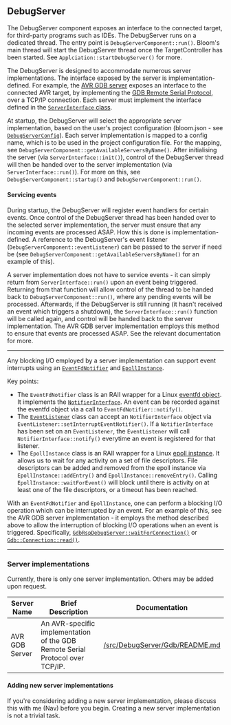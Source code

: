 ## DebugServer

The DebugServer component exposes an interface to the connected target, for third-party programs such as IDEs. The 
DebugServer runs on a dedicated thread. The entry point is `DebugServerComponent::run()`. Bloom's main thread will start 
the DebugServer thread once the TargetController has been started. See `Applciation::startDebugServer()` for more.

The DebugServer is designed to accommodate numerous server implementations. The interface exposed by the server is 
implementation-defined. For example, the [AVR GDB server](./Gdb/AvrGdb/AvrGdbRsp.hpp) exposes an interface to the 
connected AVR target, by implementing the 
[GDB Remote Serial Protocol](https://sourceware.org/gdb/onlinedocs/gdb/Remote-Protocol.html), over a TCP/IP connection.
Each server must implement the interface defined in the [`ServerInterface` class](./ServerInterface.hpp).

At startup, the DebugServer will select the appropriate server implementation, based on the user's project 
configuration (bloom.json - see [`DebugServerConfig`](../ProjectConfig.hpp)). Each server implementation is mapped to a 
config name, which is to be used in the project configuration file. For the mapping, see 
`DebugServerComponent::getAvailableServersByName()`. After initialising the server (via `ServerInterface::init()`), 
control of the DebugServer thread will then be handed over to the server implementation (via `ServerInterface::run()`). 
For more on this, see `DebugServerComponent::startup()` and `DebugServerComponent::run()`.

#### Servicing events

During startup, the DebugServer will register event handlers for certain events. Once control of the DebugServer thread
has been handed over to the selected server implementation, the server must ensure that any incoming events are 
processed ASAP. How this is done is implementation-defined. A reference to the DebugServer's event listener 
(`DebugServerComponent::eventListener`) can be passed to the server if need be (see 
`DebugServerComponent::getAvailableServersByName()` for an example of this).

A server implementation does not have to service events - it can simply return from `ServerInterface::run()` upon 
an event being triggered. Returning from that function will allow control of the thread to be handed back to 
`DebugServerComponent::run()`, where any pending events will be processed. Afterwards, if the DebugServer is still 
running (it hasn't received an event which triggers a shutdown), the `ServerInterface::run()` function will be called 
again, and control will be handed back to the server implementation. The AVR GDB server implementation employs this 
method to ensure that events are processed ASAP. See the relevant documentation for more.

---

Any blocking I/O employed by a server implementation can support event interrupts using an 
[`EventFdNotifier`](../Helpers/EventFdNotifier.hpp) and [`EpollInstance`](../Helpers/EpollInstance.hpp). 

Key points: 
- The `EventFdNotifier` class is an RAII wrapper for a Linux 
  [eventfd object](https://man7.org/linux/man-pages/man2/eventfd.2.html). It implements the
  [`NotifierInterface`](../Helpers/NotifierInterface.hpp). An event can be recorded against the eventfd 
  object via a call to `EventFdNotifier::notify()`.
- The [`EventListener`](../EventManager/EventListener.hpp) class can accept an `NotifierInterface` object via
  `EventListener::setInterruptEventNotifier()`. If a `NotifierInterface` has been set on an `EventListener`, the
  `EventListener` will call `NotifierInterface::notify()` everytime an event is registered for that listener. 
- The `EpollInstance` class is an RAII wrapper for a Linux 
  [epoll instance](https://man7.org/linux/man-pages/man7/epoll.7.html). It allows us to wait for any activity on a set 
  of file descriptors. File descriptors can be added and removed from the epoll instance via `EpollInstance::addEntry()` 
  and `EpollInstance::removeEntry()`. Calling `EpollInstance::waitForEvent()` will block until there is activity on at 
  least one of the file descriptors, or a timeout has been reached.
  
With an `EventFdNotifier` and `EpollInstance`, one can perform a blocking I/O operation which can be interrupted by an 
event. For an example of this, see the AVR GDB server implementation - it employs the method described above to allow 
the interruption of blocking I/O operations when an event is triggered. Specifically, 
[`GdbRspDebugServer::waitForConnection()`](./Gdb/GdbRspDebugServer.hpp) or
[`Gdb::Connection::read()`](./Gdb/Connection.hpp).

---

### Server implementations

Currently, there is only one server implementation. Others may be added upon request.

| Server Name    | Brief Description                                                             | Documentation                                     |
|----------------|-------------------------------------------------------------------------------|---------------------------------------------------|
| AVR GDB Server | An AVR-specific implementation of the GDB Remote Serial Protocol over TCP/IP. | [/src/DebugServer/Gdb/README.md](./Gdb/README.md) |

#### Adding new server implementations

If you're considering adding a new server implementation, please discuss this with me (Nav) before you begin. Creating 
a new server implementation is not a trivial task.
